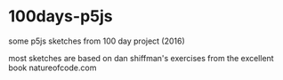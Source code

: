 # 100days-p5js
some p5js sketches from 100 day project (2016)

most sketches are based on dan shiffman's exercises from the excellent book natureofcode.com
